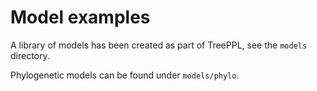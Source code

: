# Model examples

A library of models has been created as part of TreePPL, see the `models` directory.  

Phylogenetic models can be found under `models/phylo`.
